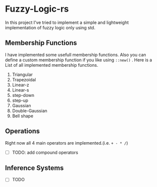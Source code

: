 # Fuzzy-Logic-rs

In this project I've tried to implement a simple and lightweight implementation of fuzzy logic only using std.

## Membership Functions

I have implemented some usefull membership functions. Also you can define a custom membership function if you like using `::new()` . Here is a List of all implemented membership functions.

1. Triangular
2. Trapezoidal
3. Linear-z
4. Linear-s
5. step-down
6. step-up
7. Gaussian
8. Double-Gaussian
9. Bell shape

## Operations

Right now all 4 main operators are implemented.(i.e. `+ - * /`)

* [ ] TODO: add compound operators

## Inference Systems

* [ ] TODO
